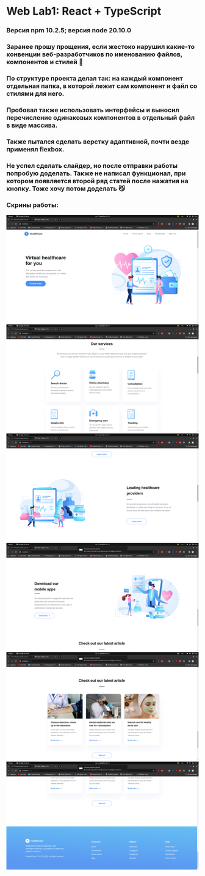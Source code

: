 # Web Lab1: React + TypeScript
### Версия npm 10.2.5; версия node 20.10.0
### Заранее прошу прощения, если жестоко нарушил какие-то конвенции веб-разработчиков по именованию файлов, компонентов и стилей 🥺
### По структуре проекта делал так: на каждый компонент отдельная папка, в которой лежит сам компонент и файл со стилями для него.
### Пробовал также использовать интерфейсы и выносил перечисление одинаковых компонентов в отдельный файл в виде массива.
### Также пытался сделать верстку адаптивной, почти везде применял flexbox.
### Не успел сделать слайдер, но после отправки работы попробую доделать. Также не написал функционал, при котором появляется второй ряд статей после нажатия на кнопку. Тоже хочу потом доделать 😼
### Скрины работы:
![](src/screenshots/web1.png)
![](src/screenshots/web2.png)
![](src/screenshots/web3.png)
![](src/screenshots/web4.png)
![](src/screenshots/web5.png)
![](src/screenshots/web6.png)
